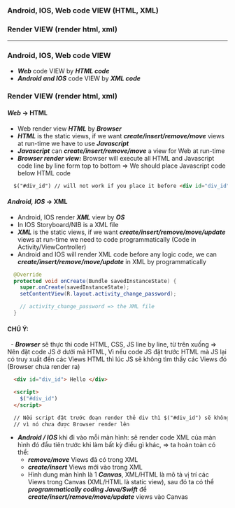 
### Android, IOS, Web code VIEW (HTML, XML)
### Render VIEW (render html, xml)
-----------------------------

### Android, IOS, Web code VIEW
  - ***Web*** code VIEW by ***HTML code***
  - ***Android and IOS*** code VIEW by ***XML code***

### Render VIEW (render html, xml)
#### ***Web*** -> HTML
  - Web render view ***HTML*** by ***Browser***
  - ***HTML*** is the static views, if we want ***create/insert/remove/move*** views at run-time we have to use ***Javascript***
  - ***Javascript*** can ***create/insert/remove/move*** a view for Web at run-time
  - ***Browser render view:*** Browser will execute all HTML and Javascript code line by line form top to bottom => We should place Javascript code below HTML code 
  
  ```html
    $("#div_id") // will not work if you place it before <div id="div_id">
  ```
    
#### ***Android, IOS*** -> XML
  - Android, IOS render ***XML*** view by ***OS***
  - In IOS Storyboard/NIB is a XML file
  - ***XML*** is the static views, if we want ***create/insert/remove/move/update*** views at run-time we need to code programmatically (Code in Activity/ViewController)
  - Android and IOS will render XML code before any logic code, we can ***create/insert/remove/move/update*** in XML by programmatically
  
  ```java
    @Override
    protected void onCreate(Bundle savedInstanceState) {
      super.onCreate(savedInstanceState);
      setContentView(R.layout.activity_change_password);

      // activity_change_password => the XML file
    }
  ```
  #### CHÚ Ý:
   - ***Browser*** sẽ thực thi code HTML, CSS, JS line by line, từ trên xuống => Nên đặt code JS ở dưới mã HTML, Vì nếu code JS đặt trước HTML mà JS lại có truy xuất đến các Views HTML thì lúc JS sẽ không tìm thấy các Views đó (Browser chưa render ra)
    
  ```html
    <div id="div_id"> Hello </div>

    <script>
      $("#div_id")
    </script>

    // Nếu script đặt trước đoạn render thẻ div thì $("#div_id") sẽ không tìm được thẻ cần tìm 
    // vì nó chưa được Browser render lên
   ```
   
  - ***Android / IOS***  khi đi vào mỗi màn hình: sẽ render code XML của màn hình đó đầu tiên trước khi làm bất kỳ điều gì khác, => ta hoàn toàn có thể:
    - ***remove/move*** Views đã có trong XML
    - ***create/insert*** Views mới vào trong XML
    - Hình dung màn hình là 1 ***Canvas***, XML/HTML là mô tả vị trí các Views trong Canvas (XML/HTML là static view), sau đó ta có thể ***programmatically coding Java/Swift*** để ***create/insert/remove/move/update*** views vào Canvas
   
  
  
  
  
  
  
  
  
  
  
  
  
  
  
  
  
  
  
  
  
  
